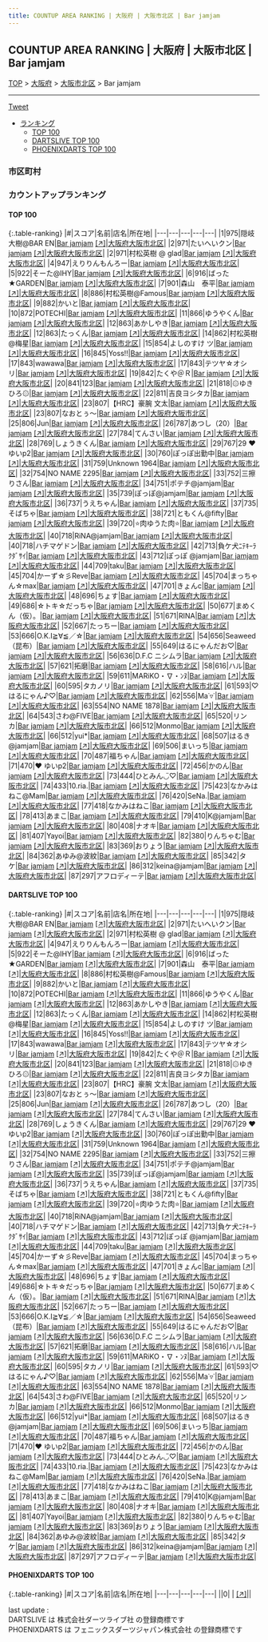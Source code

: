 ```yaml
---
title: COUNTUP AREA RANKING | 大阪府 | 大阪市北区 | Bar jamjam
---
```

## COUNTUP AREA RANKING | 大阪府 | 大阪市北区 | Bar jamjam

[TOP](/darts/rank/) > [大阪府](/darts/rank/大阪府/) > [大阪市北区](/darts/rank/大阪府/大阪市北区/) > Bar jamjam

___

<a href="https://twitter.com/share?ref_src=twsrc%5Etfw" data-text="COUNTUP AREA RANKING | 大阪府大阪市北区Bar jamjam" class="twitter-share-button" data-hashtags="DARTSLIVE,PHOENIXDARTS,darts,ダーツ" data-show-count="false">Tweet</a>

* [ランキング](#カウントアップランキング)
    * [TOP 100](#top-100)
    * [DARTSLIVE TOP 100](#dartslive-top-100)
    * [PHOENIXDARTS TOP 100](#phoenixdarts-top-100)

### 市区町村

<ul>

</ul>

### カウントアップランキング

#### TOP 100



{:.table-ranking}
|#|スコア|名前|店名|所在地|
|---|---|---|---|---|
|1|975|<span class="rank-name-dl">隠岐大樹@BAR EN</span>|<a href="/darts/rank/shops/2ba3615a5b3d2ffe25d56fb0e5c39bac.html">Bar jamjam</a> <a href="https://search.dartslive.com/jp/shop/2ba3615a5b3d2ffe25d56fb0e5c39bac">[↗]</a>|<a href="/darts/rank/大阪府/大阪市北区">大阪府大阪市北区</a>|
|2|971|<span class="rank-name-dl">たいへいクン</span>|<a href="/darts/rank/shops/2ba3615a5b3d2ffe25d56fb0e5c39bac.html">Bar jamjam</a> <a href="https://search.dartslive.com/jp/shop/2ba3615a5b3d2ffe25d56fb0e5c39bac">[↗]</a>|<a href="/darts/rank/大阪府/大阪市北区">大阪府大阪市北区</a>|
|2|971|<span class="rank-name-dl">村松英樹 @ glad</span>|<a href="/darts/rank/shops/2ba3615a5b3d2ffe25d56fb0e5c39bac.html">Bar jamjam</a> <a href="https://search.dartslive.com/jp/shop/2ba3615a5b3d2ffe25d56fb0e5c39bac">[↗]</a>|<a href="/darts/rank/大阪府/大阪市北区">大阪府大阪市北区</a>|
|4|947|<span class="rank-name-dl">えりりんもんろー</span>|<a href="/darts/rank/shops/2ba3615a5b3d2ffe25d56fb0e5c39bac.html">Bar jamjam</a> <a href="https://search.dartslive.com/jp/shop/2ba3615a5b3d2ffe25d56fb0e5c39bac">[↗]</a>|<a href="/darts/rank/大阪府/大阪市北区">大阪府大阪市北区</a>|
|5|922|<span class="rank-name-dl">そーた@IHY</span>|<a href="/darts/rank/shops/2ba3615a5b3d2ffe25d56fb0e5c39bac.html">Bar jamjam</a> <a href="https://search.dartslive.com/jp/shop/2ba3615a5b3d2ffe25d56fb0e5c39bac">[↗]</a>|<a href="/darts/rank/大阪府/大阪市北区">大阪府大阪市北区</a>|
|6|916|<span class="rank-name-dl">ばった★GARDEN</span>|<a href="/darts/rank/shops/2ba3615a5b3d2ffe25d56fb0e5c39bac.html">Bar jamjam</a> <a href="https://search.dartslive.com/jp/shop/2ba3615a5b3d2ffe25d56fb0e5c39bac">[↗]</a>|<a href="/darts/rank/大阪府/大阪市北区">大阪府大阪市北区</a>|
|7|901|<span class="rank-name-dl">森山　泰平</span>|<a href="/darts/rank/shops/2ba3615a5b3d2ffe25d56fb0e5c39bac.html">Bar jamjam</a> <a href="https://search.dartslive.com/jp/shop/2ba3615a5b3d2ffe25d56fb0e5c39bac">[↗]</a>|<a href="/darts/rank/大阪府/大阪市北区">大阪府大阪市北区</a>|
|8|886|<span class="rank-name-dl">村松英樹@Famous</span>|<a href="/darts/rank/shops/2ba3615a5b3d2ffe25d56fb0e5c39bac.html">Bar jamjam</a> <a href="https://search.dartslive.com/jp/shop/2ba3615a5b3d2ffe25d56fb0e5c39bac">[↗]</a>|<a href="/darts/rank/大阪府/大阪市北区">大阪府大阪市北区</a>|
|9|882|<span class="rank-name-dl">かいと</span>|<a href="/darts/rank/shops/2ba3615a5b3d2ffe25d56fb0e5c39bac.html">Bar jamjam</a> <a href="https://search.dartslive.com/jp/shop/2ba3615a5b3d2ffe25d56fb0e5c39bac">[↗]</a>|<a href="/darts/rank/大阪府/大阪市北区">大阪府大阪市北区</a>|
|10|872|<span class="rank-name-dl">POTECHI</span>|<a href="/darts/rank/shops/2ba3615a5b3d2ffe25d56fb0e5c39bac.html">Bar jamjam</a> <a href="https://search.dartslive.com/jp/shop/2ba3615a5b3d2ffe25d56fb0e5c39bac">[↗]</a>|<a href="/darts/rank/大阪府/大阪市北区">大阪府大阪市北区</a>|
|11|866|<span class="rank-name-dl">ゆうやくん</span>|<a href="/darts/rank/shops/2ba3615a5b3d2ffe25d56fb0e5c39bac.html">Bar jamjam</a> <a href="https://search.dartslive.com/jp/shop/2ba3615a5b3d2ffe25d56fb0e5c39bac">[↗]</a>|<a href="/darts/rank/大阪府/大阪市北区">大阪府大阪市北区</a>|
|12|863|<span class="rank-name-dl">あかしやき</span>|<a href="/darts/rank/shops/2ba3615a5b3d2ffe25d56fb0e5c39bac.html">Bar jamjam</a> <a href="https://search.dartslive.com/jp/shop/2ba3615a5b3d2ffe25d56fb0e5c39bac">[↗]</a>|<a href="/darts/rank/大阪府/大阪市北区">大阪府大阪市北区</a>|
|12|863|<span class="rank-name-dl">たっくん</span>|<a href="/darts/rank/shops/2ba3615a5b3d2ffe25d56fb0e5c39bac.html">Bar jamjam</a> <a href="https://search.dartslive.com/jp/shop/2ba3615a5b3d2ffe25d56fb0e5c39bac">[↗]</a>|<a href="/darts/rank/大阪府/大阪市北区">大阪府大阪市北区</a>|
|14|862|<span class="rank-name-dl">村松英樹@梅星</span>|<a href="/darts/rank/shops/2ba3615a5b3d2ffe25d56fb0e5c39bac.html">Bar jamjam</a> <a href="https://search.dartslive.com/jp/shop/2ba3615a5b3d2ffe25d56fb0e5c39bac">[↗]</a>|<a href="/darts/rank/大阪府/大阪市北区">大阪府大阪市北区</a>|
|15|854|<span class="rank-name-dl">よしのすけ ツ</span>|<a href="/darts/rank/shops/2ba3615a5b3d2ffe25d56fb0e5c39bac.html">Bar jamjam</a> <a href="https://search.dartslive.com/jp/shop/2ba3615a5b3d2ffe25d56fb0e5c39bac">[↗]</a>|<a href="/darts/rank/大阪府/大阪市北区">大阪府大阪市北区</a>|
|16|845|<span class="rank-name-dl">Yoss!!</span>|<a href="/darts/rank/shops/2ba3615a5b3d2ffe25d56fb0e5c39bac.html">Bar jamjam</a> <a href="https://search.dartslive.com/jp/shop/2ba3615a5b3d2ffe25d56fb0e5c39bac">[↗]</a>|<a href="/darts/rank/大阪府/大阪市北区">大阪府大阪市北区</a>|
|17|843|<span class="rank-name-dl">wawawa</span>|<a href="/darts/rank/shops/2ba3615a5b3d2ffe25d56fb0e5c39bac.html">Bar jamjam</a> <a href="https://search.dartslive.com/jp/shop/2ba3615a5b3d2ffe25d56fb0e5c39bac">[↗]</a>|<a href="/darts/rank/大阪府/大阪市北区">大阪府大阪市北区</a>|
|17|843|<span class="rank-name-dl">テツヤ☆オシリ</span>|<a href="/darts/rank/shops/2ba3615a5b3d2ffe25d56fb0e5c39bac.html">Bar jamjam</a> <a href="https://search.dartslive.com/jp/shop/2ba3615a5b3d2ffe25d56fb0e5c39bac">[↗]</a>|<a href="/darts/rank/大阪府/大阪市北区">大阪府大阪市北区</a>|
|19|842|<span class="rank-name-dl">たくや＠Ｒ</span>|<a href="/darts/rank/shops/2ba3615a5b3d2ffe25d56fb0e5c39bac.html">Bar jamjam</a> <a href="https://search.dartslive.com/jp/shop/2ba3615a5b3d2ffe25d56fb0e5c39bac">[↗]</a>|<a href="/darts/rank/大阪府/大阪市北区">大阪府大阪市北区</a>|
|20|841|<span class="rank-name-dl">123</span>|<a href="/darts/rank/shops/2ba3615a5b3d2ffe25d56fb0e5c39bac.html">Bar jamjam</a> <a href="https://search.dartslive.com/jp/shop/2ba3615a5b3d2ffe25d56fb0e5c39bac">[↗]</a>|<a href="/darts/rank/大阪府/大阪市北区">大阪府大阪市北区</a>|
|21|818|<span class="rank-name-dl">۞ゆきひろ۞</span>|<a href="/darts/rank/shops/2ba3615a5b3d2ffe25d56fb0e5c39bac.html">Bar jamjam</a> <a href="https://search.dartslive.com/jp/shop/2ba3615a5b3d2ffe25d56fb0e5c39bac">[↗]</a>|<a href="/darts/rank/大阪府/大阪市北区">大阪府大阪市北区</a>|
|22|811|<span class="rank-name-dl">吉良ヨシタカ</span>|<a href="/darts/rank/shops/2ba3615a5b3d2ffe25d56fb0e5c39bac.html">Bar jamjam</a> <a href="https://search.dartslive.com/jp/shop/2ba3615a5b3d2ffe25d56fb0e5c39bac">[↗]</a>|<a href="/darts/rank/大阪府/大阪市北区">大阪府大阪市北区</a>|
|23|807|<span class="rank-name-dl">【HRC】豪腕 文太</span>|<a href="/darts/rank/shops/2ba3615a5b3d2ffe25d56fb0e5c39bac.html">Bar jamjam</a> <a href="https://search.dartslive.com/jp/shop/2ba3615a5b3d2ffe25d56fb0e5c39bac">[↗]</a>|<a href="/darts/rank/大阪府/大阪市北区">大阪府大阪市北区</a>|
|23|807|<span class="rank-name-dl">なおとぅ〜</span>|<a href="/darts/rank/shops/2ba3615a5b3d2ffe25d56fb0e5c39bac.html">Bar jamjam</a> <a href="https://search.dartslive.com/jp/shop/2ba3615a5b3d2ffe25d56fb0e5c39bac">[↗]</a>|<a href="/darts/rank/大阪府/大阪市北区">大阪府大阪市北区</a>|
|25|806|<span class="rank-name-dl">Jun</span>|<a href="/darts/rank/shops/2ba3615a5b3d2ffe25d56fb0e5c39bac.html">Bar jamjam</a> <a href="https://search.dartslive.com/jp/shop/2ba3615a5b3d2ffe25d56fb0e5c39bac">[↗]</a>|<a href="/darts/rank/大阪府/大阪市北区">大阪府大阪市北区</a>|
|26|787|<span class="rank-name-dl">あつし（20）</span>|<a href="/darts/rank/shops/2ba3615a5b3d2ffe25d56fb0e5c39bac.html">Bar jamjam</a> <a href="https://search.dartslive.com/jp/shop/2ba3615a5b3d2ffe25d56fb0e5c39bac">[↗]</a>|<a href="/darts/rank/大阪府/大阪市北区">大阪府大阪市北区</a>|
|27|784|<span class="rank-name-dl">てんさい</span>|<a href="/darts/rank/shops/2ba3615a5b3d2ffe25d56fb0e5c39bac.html">Bar jamjam</a> <a href="https://search.dartslive.com/jp/shop/2ba3615a5b3d2ffe25d56fb0e5c39bac">[↗]</a>|<a href="/darts/rank/大阪府/大阪市北区">大阪府大阪市北区</a>|
|28|769|<span class="rank-name-dl">しょうきくん</span>|<a href="/darts/rank/shops/2ba3615a5b3d2ffe25d56fb0e5c39bac.html">Bar jamjam</a> <a href="https://search.dartslive.com/jp/shop/2ba3615a5b3d2ffe25d56fb0e5c39bac">[↗]</a>|<a href="/darts/rank/大阪府/大阪市北区">大阪府大阪市北区</a>|
|29|767|<span class="rank-name-dl">29 ♥ ゆいp2</span>|<a href="/darts/rank/shops/2ba3615a5b3d2ffe25d56fb0e5c39bac.html">Bar jamjam</a> <a href="https://search.dartslive.com/jp/shop/2ba3615a5b3d2ffe25d56fb0e5c39bac">[↗]</a>|<a href="/darts/rank/大阪府/大阪市北区">大阪府大阪市北区</a>|
|30|760|<span class="rank-name-dl">ぽっぽ出勤中</span>|<a href="/darts/rank/shops/2ba3615a5b3d2ffe25d56fb0e5c39bac.html">Bar jamjam</a> <a href="https://search.dartslive.com/jp/shop/2ba3615a5b3d2ffe25d56fb0e5c39bac">[↗]</a>|<a href="/darts/rank/大阪府/大阪市北区">大阪府大阪市北区</a>|
|31|759|<span class="rank-name-dl">Unknown 1964</span>|<a href="/darts/rank/shops/2ba3615a5b3d2ffe25d56fb0e5c39bac.html">Bar jamjam</a> <a href="https://search.dartslive.com/jp/shop/2ba3615a5b3d2ffe25d56fb0e5c39bac">[↗]</a>|<a href="/darts/rank/大阪府/大阪市北区">大阪府大阪市北区</a>|
|32|754|<span class="rank-name-dl">NO NAME 2295</span>|<a href="/darts/rank/shops/2ba3615a5b3d2ffe25d56fb0e5c39bac.html">Bar jamjam</a> <a href="https://search.dartslive.com/jp/shop/2ba3615a5b3d2ffe25d56fb0e5c39bac">[↗]</a>|<a href="/darts/rank/大阪府/大阪市北区">大阪府大阪市北区</a>|
|33|752|<span class="rank-name-dl">三擦りさん</span>|<a href="/darts/rank/shops/2ba3615a5b3d2ffe25d56fb0e5c39bac.html">Bar jamjam</a> <a href="https://search.dartslive.com/jp/shop/2ba3615a5b3d2ffe25d56fb0e5c39bac">[↗]</a>|<a href="/darts/rank/大阪府/大阪市北区">大阪府大阪市北区</a>|
|34|751|<span class="rank-name-dl">ポテチ@jamjam</span>|<a href="/darts/rank/shops/2ba3615a5b3d2ffe25d56fb0e5c39bac.html">Bar jamjam</a> <a href="https://search.dartslive.com/jp/shop/2ba3615a5b3d2ffe25d56fb0e5c39bac">[↗]</a>|<a href="/darts/rank/大阪府/大阪市北区">大阪府大阪市北区</a>|
|35|739|<span class="rank-name-dl">ぽっぽ@jamjam</span>|<a href="/darts/rank/shops/2ba3615a5b3d2ffe25d56fb0e5c39bac.html">Bar jamjam</a> <a href="https://search.dartslive.com/jp/shop/2ba3615a5b3d2ffe25d56fb0e5c39bac">[↗]</a>|<a href="/darts/rank/大阪府/大阪市北区">大阪府大阪市北区</a>|
|36|737|<span class="rank-name-dl">うえちゃん</span>|<a href="/darts/rank/shops/2ba3615a5b3d2ffe25d56fb0e5c39bac.html">Bar jamjam</a> <a href="https://search.dartslive.com/jp/shop/2ba3615a5b3d2ffe25d56fb0e5c39bac">[↗]</a>|<a href="/darts/rank/大阪府/大阪市北区">大阪府大阪市北区</a>|
|37|735|<span class="rank-name-dl">そばちゃ</span>|<a href="/darts/rank/shops/2ba3615a5b3d2ffe25d56fb0e5c39bac.html">Bar jamjam</a> <a href="https://search.dartslive.com/jp/shop/2ba3615a5b3d2ffe25d56fb0e5c39bac">[↗]</a>|<a href="/darts/rank/大阪府/大阪市北区">大阪府大阪市北区</a>|
|38|721|<span class="rank-name-dl">ともくん@fifty</span>|<a href="/darts/rank/shops/2ba3615a5b3d2ffe25d56fb0e5c39bac.html">Bar jamjam</a> <a href="https://search.dartslive.com/jp/shop/2ba3615a5b3d2ffe25d56fb0e5c39bac">[↗]</a>|<a href="/darts/rank/大阪府/大阪市北区">大阪府大阪市北区</a>|
|39|720|<span class="rank-name-dl">⭐肉ゆうた肉⭐</span>|<a href="/darts/rank/shops/2ba3615a5b3d2ffe25d56fb0e5c39bac.html">Bar jamjam</a> <a href="https://search.dartslive.com/jp/shop/2ba3615a5b3d2ffe25d56fb0e5c39bac">[↗]</a>|<a href="/darts/rank/大阪府/大阪市北区">大阪府大阪市北区</a>|
|40|718|<span class="rank-name-dl">RiNA@jamjam</span>|<a href="/darts/rank/shops/2ba3615a5b3d2ffe25d56fb0e5c39bac.html">Bar jamjam</a> <a href="https://search.dartslive.com/jp/shop/2ba3615a5b3d2ffe25d56fb0e5c39bac">[↗]</a>|<a href="/darts/rank/大阪府/大阪市北区">大阪府大阪市北区</a>|
|40|718|<span class="rank-name-dl">ハチマゲドン</span>|<a href="/darts/rank/shops/2ba3615a5b3d2ffe25d56fb0e5c39bac.html">Bar jamjam</a> <a href="https://search.dartslive.com/jp/shop/2ba3615a5b3d2ffe25d56fb0e5c39bac">[↗]</a>|<a href="/darts/rank/大阪府/大阪市北区">大阪府大阪市北区</a>|
|42|713|<span class="rank-name-dl">負ケ犬ﾆﾃｷｰﾗｸﾀﾞｻｲ</span>|<a href="/darts/rank/shops/2ba3615a5b3d2ffe25d56fb0e5c39bac.html">Bar jamjam</a> <a href="https://search.dartslive.com/jp/shop/2ba3615a5b3d2ffe25d56fb0e5c39bac">[↗]</a>|<a href="/darts/rank/大阪府/大阪市北区">大阪府大阪市北区</a>|
|43|712|<span class="rank-name-dl">ぽっぽ @jamjam</span>|<a href="/darts/rank/shops/2ba3615a5b3d2ffe25d56fb0e5c39bac.html">Bar jamjam</a> <a href="https://search.dartslive.com/jp/shop/2ba3615a5b3d2ffe25d56fb0e5c39bac">[↗]</a>|<a href="/darts/rank/大阪府/大阪市北区">大阪府大阪市北区</a>|
|44|709|<span class="rank-name-dl">taku</span>|<a href="/darts/rank/shops/2ba3615a5b3d2ffe25d56fb0e5c39bac.html">Bar jamjam</a> <a href="https://search.dartslive.com/jp/shop/2ba3615a5b3d2ffe25d56fb0e5c39bac">[↗]</a>|<a href="/darts/rank/大阪府/大阪市北区">大阪府大阪市北区</a>|
|45|704|<span class="rank-name-dl">かーず☆彡Reve</span>|<a href="/darts/rank/shops/2ba3615a5b3d2ffe25d56fb0e5c39bac.html">Bar jamjam</a> <a href="https://search.dartslive.com/jp/shop/2ba3615a5b3d2ffe25d56fb0e5c39bac">[↗]</a>|<a href="/darts/rank/大阪府/大阪市北区">大阪府大阪市北区</a>|
|45|704|<span class="rank-name-dl">まっちゃん☆max</span>|<a href="/darts/rank/shops/2ba3615a5b3d2ffe25d56fb0e5c39bac.html">Bar jamjam</a> <a href="https://search.dartslive.com/jp/shop/2ba3615a5b3d2ffe25d56fb0e5c39bac">[↗]</a>|<a href="/darts/rank/大阪府/大阪市北区">大阪府大阪市北区</a>|
|47|701|<span class="rank-name-dl">きょんc</span>|<a href="/darts/rank/shops/2ba3615a5b3d2ffe25d56fb0e5c39bac.html">Bar jamjam</a> <a href="https://search.dartslive.com/jp/shop/2ba3615a5b3d2ffe25d56fb0e5c39bac">[↗]</a>|<a href="/darts/rank/大阪府/大阪市北区">大阪府大阪市北区</a>|
|48|696|<span class="rank-name-dl">ちょす</span>|<a href="/darts/rank/shops/2ba3615a5b3d2ffe25d56fb0e5c39bac.html">Bar jamjam</a> <a href="https://search.dartslive.com/jp/shop/2ba3615a5b3d2ffe25d56fb0e5c39bac">[↗]</a>|<a href="/darts/rank/大阪府/大阪市北区">大阪府大阪市北区</a>|
|49|686|<span class="rank-name-dl">☆トキ☆だっちゃ</span>|<a href="/darts/rank/shops/2ba3615a5b3d2ffe25d56fb0e5c39bac.html">Bar jamjam</a> <a href="https://search.dartslive.com/jp/shop/2ba3615a5b3d2ffe25d56fb0e5c39bac">[↗]</a>|<a href="/darts/rank/大阪府/大阪市北区">大阪府大阪市北区</a>|
|50|677|<span class="rank-name-dl">まめくん（仮）。</span>|<a href="/darts/rank/shops/2ba3615a5b3d2ffe25d56fb0e5c39bac.html">Bar jamjam</a> <a href="https://search.dartslive.com/jp/shop/2ba3615a5b3d2ffe25d56fb0e5c39bac">[↗]</a>|<a href="/darts/rank/大阪府/大阪市北区">大阪府大阪市北区</a>|
|51|671|<span class="rank-name-dl">RINA</span>|<a href="/darts/rank/shops/2ba3615a5b3d2ffe25d56fb0e5c39bac.html">Bar jamjam</a> <a href="https://search.dartslive.com/jp/shop/2ba3615a5b3d2ffe25d56fb0e5c39bac">[↗]</a>|<a href="/darts/rank/大阪府/大阪市北区">大阪府大阪市北区</a>|
|52|667|<span class="rank-name-dl">たっちー</span>|<a href="/darts/rank/shops/2ba3615a5b3d2ffe25d56fb0e5c39bac.html">Bar jamjam</a> <a href="https://search.dartslive.com/jp/shop/2ba3615a5b3d2ffe25d56fb0e5c39bac">[↗]</a>|<a href="/darts/rank/大阪府/大阪市北区">大阪府大阪市北区</a>|
|53|666|<span class="rank-name-dl">O.K.I≧∀≦／☆</span>|<a href="/darts/rank/shops/2ba3615a5b3d2ffe25d56fb0e5c39bac.html">Bar jamjam</a> <a href="https://search.dartslive.com/jp/shop/2ba3615a5b3d2ffe25d56fb0e5c39bac">[↗]</a>|<a href="/darts/rank/大阪府/大阪市北区">大阪府大阪市北区</a>|
|54|656|<span class="rank-name-dl">Seaweed（昆布）</span>|<a href="/darts/rank/shops/2ba3615a5b3d2ffe25d56fb0e5c39bac.html">Bar jamjam</a> <a href="https://search.dartslive.com/jp/shop/2ba3615a5b3d2ffe25d56fb0e5c39bac">[↗]</a>|<a href="/darts/rank/大阪府/大阪市北区">大阪府大阪市北区</a>|
|55|649|<span class="rank-name-dl">はるにゃんだお♡</span>|<a href="/darts/rank/shops/2ba3615a5b3d2ffe25d56fb0e5c39bac.html">Bar jamjam</a> <a href="https://search.dartslive.com/jp/shop/2ba3615a5b3d2ffe25d56fb0e5c39bac">[↗]</a>|<a href="/darts/rank/大阪府/大阪市北区">大阪府大阪市北区</a>|
|56|636|<span class="rank-name-dl">D.F.C ニシムラ</span>|<a href="/darts/rank/shops/2ba3615a5b3d2ffe25d56fb0e5c39bac.html">Bar jamjam</a> <a href="https://search.dartslive.com/jp/shop/2ba3615a5b3d2ffe25d56fb0e5c39bac">[↗]</a>|<a href="/darts/rank/大阪府/大阪市北区">大阪府大阪市北区</a>|
|57|621|<span class="rank-name-dl">拓磨</span>|<a href="/darts/rank/shops/2ba3615a5b3d2ffe25d56fb0e5c39bac.html">Bar jamjam</a> <a href="https://search.dartslive.com/jp/shop/2ba3615a5b3d2ffe25d56fb0e5c39bac">[↗]</a>|<a href="/darts/rank/大阪府/大阪市北区">大阪府大阪市北区</a>|
|58|616|<span class="rank-name-dl">ハル</span>|<a href="/darts/rank/shops/2ba3615a5b3d2ffe25d56fb0e5c39bac.html">Bar jamjam</a> <a href="https://search.dartslive.com/jp/shop/2ba3615a5b3d2ffe25d56fb0e5c39bac">[↗]</a>|<a href="/darts/rank/大阪府/大阪市北区">大阪府大阪市北区</a>|
|59|611|<span class="rank-name-dl">MARiKO・∇・ﾝﾇ</span>|<a href="/darts/rank/shops/2ba3615a5b3d2ffe25d56fb0e5c39bac.html">Bar jamjam</a> <a href="https://search.dartslive.com/jp/shop/2ba3615a5b3d2ffe25d56fb0e5c39bac">[↗]</a>|<a href="/darts/rank/大阪府/大阪市北区">大阪府大阪市北区</a>|
|60|595|<span class="rank-name-dl">タカノリ</span>|<a href="/darts/rank/shops/2ba3615a5b3d2ffe25d56fb0e5c39bac.html">Bar jamjam</a> <a href="https://search.dartslive.com/jp/shop/2ba3615a5b3d2ffe25d56fb0e5c39bac">[↗]</a>|<a href="/darts/rank/大阪府/大阪市北区">大阪府大阪市北区</a>|
|61|593|<span class="rank-name-dl">♡はるにゃん♪♡</span>|<a href="/darts/rank/shops/2ba3615a5b3d2ffe25d56fb0e5c39bac.html">Bar jamjam</a> <a href="https://search.dartslive.com/jp/shop/2ba3615a5b3d2ffe25d56fb0e5c39bac">[↗]</a>|<a href="/darts/rank/大阪府/大阪市北区">大阪府大阪市北区</a>|
|62|556|<span class="rank-name-dl">Ma˙▿˙</span>|<a href="/darts/rank/shops/2ba3615a5b3d2ffe25d56fb0e5c39bac.html">Bar jamjam</a> <a href="https://search.dartslive.com/jp/shop/2ba3615a5b3d2ffe25d56fb0e5c39bac">[↗]</a>|<a href="/darts/rank/大阪府/大阪市北区">大阪府大阪市北区</a>|
|63|554|<span class="rank-name-dl">NO NAME 1878</span>|<a href="/darts/rank/shops/2ba3615a5b3d2ffe25d56fb0e5c39bac.html">Bar jamjam</a> <a href="https://search.dartslive.com/jp/shop/2ba3615a5b3d2ffe25d56fb0e5c39bac">[↗]</a>|<a href="/darts/rank/大阪府/大阪市北区">大阪府大阪市北区</a>|
|64|543|<span class="rank-name-dl">さわ@FIVE</span>|<a href="/darts/rank/shops/2ba3615a5b3d2ffe25d56fb0e5c39bac.html">Bar jamjam</a> <a href="https://search.dartslive.com/jp/shop/2ba3615a5b3d2ffe25d56fb0e5c39bac">[↗]</a>|<a href="/darts/rank/大阪府/大阪市北区">大阪府大阪市北区</a>|
|65|520|<span class="rank-name-dl">リンカ</span>|<a href="/darts/rank/shops/2ba3615a5b3d2ffe25d56fb0e5c39bac.html">Bar jamjam</a> <a href="https://search.dartslive.com/jp/shop/2ba3615a5b3d2ffe25d56fb0e5c39bac">[↗]</a>|<a href="/darts/rank/大阪府/大阪市北区">大阪府大阪市北区</a>|
|66|512|<span class="rank-name-dl">Monmo</span>|<a href="/darts/rank/shops/2ba3615a5b3d2ffe25d56fb0e5c39bac.html">Bar jamjam</a> <a href="https://search.dartslive.com/jp/shop/2ba3615a5b3d2ffe25d56fb0e5c39bac">[↗]</a>|<a href="/darts/rank/大阪府/大阪市北区">大阪府大阪市北区</a>|
|66|512|<span class="rank-name-dl">yui*</span>|<a href="/darts/rank/shops/2ba3615a5b3d2ffe25d56fb0e5c39bac.html">Bar jamjam</a> <a href="https://search.dartslive.com/jp/shop/2ba3615a5b3d2ffe25d56fb0e5c39bac">[↗]</a>|<a href="/darts/rank/大阪府/大阪市北区">大阪府大阪市北区</a>|
|68|507|<span class="rank-name-dl">はるき@jamjam</span>|<a href="/darts/rank/shops/2ba3615a5b3d2ffe25d56fb0e5c39bac.html">Bar jamjam</a> <a href="https://search.dartslive.com/jp/shop/2ba3615a5b3d2ffe25d56fb0e5c39bac">[↗]</a>|<a href="/darts/rank/大阪府/大阪市北区">大阪府大阪市北区</a>|
|69|506|<span class="rank-name-dl">まいっち</span>|<a href="/darts/rank/shops/2ba3615a5b3d2ffe25d56fb0e5c39bac.html">Bar jamjam</a> <a href="https://search.dartslive.com/jp/shop/2ba3615a5b3d2ffe25d56fb0e5c39bac">[↗]</a>|<a href="/darts/rank/大阪府/大阪市北区">大阪府大阪市北区</a>|
|70|487|<span class="rank-name-dl">福ちゃん</span>|<a href="/darts/rank/shops/2ba3615a5b3d2ffe25d56fb0e5c39bac.html">Bar jamjam</a> <a href="https://search.dartslive.com/jp/shop/2ba3615a5b3d2ffe25d56fb0e5c39bac">[↗]</a>|<a href="/darts/rank/大阪府/大阪市北区">大阪府大阪市北区</a>|
|71|470|<span class="rank-name-dl">♥ ゆいp2</span>|<a href="/darts/rank/shops/2ba3615a5b3d2ffe25d56fb0e5c39bac.html">Bar jamjam</a> <a href="https://search.dartslive.com/jp/shop/2ba3615a5b3d2ffe25d56fb0e5c39bac">[↗]</a>|<a href="/darts/rank/大阪府/大阪市北区">大阪府大阪市北区</a>|
|72|456|<span class="rank-name-dl">かのん</span>|<a href="/darts/rank/shops/2ba3615a5b3d2ffe25d56fb0e5c39bac.html">Bar jamjam</a> <a href="https://search.dartslive.com/jp/shop/2ba3615a5b3d2ffe25d56fb0e5c39bac">[↗]</a>|<a href="/darts/rank/大阪府/大阪市北区">大阪府大阪市北区</a>|
|73|444|<span class="rank-name-dl">ひとみん◡̈♡</span>|<a href="/darts/rank/shops/2ba3615a5b3d2ffe25d56fb0e5c39bac.html">Bar jamjam</a> <a href="https://search.dartslive.com/jp/shop/2ba3615a5b3d2ffe25d56fb0e5c39bac">[↗]</a>|<a href="/darts/rank/大阪府/大阪市北区">大阪府大阪市北区</a>|
|74|433|<span class="rank-name-dl">10.ria.</span>|<a href="/darts/rank/shops/2ba3615a5b3d2ffe25d56fb0e5c39bac.html">Bar jamjam</a> <a href="https://search.dartslive.com/jp/shop/2ba3615a5b3d2ffe25d56fb0e5c39bac">[↗]</a>|<a href="/darts/rank/大阪府/大阪市北区">大阪府大阪市北区</a>|
|75|423|<span class="rank-name-dl">なかみはねこ@Mam</span>|<a href="/darts/rank/shops/2ba3615a5b3d2ffe25d56fb0e5c39bac.html">Bar jamjam</a> <a href="https://search.dartslive.com/jp/shop/2ba3615a5b3d2ffe25d56fb0e5c39bac">[↗]</a>|<a href="/darts/rank/大阪府/大阪市北区">大阪府大阪市北区</a>|
|76|420|<span class="rank-name-dl">SeNa.</span>|<a href="/darts/rank/shops/2ba3615a5b3d2ffe25d56fb0e5c39bac.html">Bar jamjam</a> <a href="https://search.dartslive.com/jp/shop/2ba3615a5b3d2ffe25d56fb0e5c39bac">[↗]</a>|<a href="/darts/rank/大阪府/大阪市北区">大阪府大阪市北区</a>|
|77|418|<span class="rank-name-dl">なかみはねこ</span>|<a href="/darts/rank/shops/2ba3615a5b3d2ffe25d56fb0e5c39bac.html">Bar jamjam</a> <a href="https://search.dartslive.com/jp/shop/2ba3615a5b3d2ffe25d56fb0e5c39bac">[↗]</a>|<a href="/darts/rank/大阪府/大阪市北区">大阪府大阪市北区</a>|
|78|413|<span class="rank-name-dl">あまこ</span>|<a href="/darts/rank/shops/2ba3615a5b3d2ffe25d56fb0e5c39bac.html">Bar jamjam</a> <a href="https://search.dartslive.com/jp/shop/2ba3615a5b3d2ffe25d56fb0e5c39bac">[↗]</a>|<a href="/darts/rank/大阪府/大阪市北区">大阪府大阪市北区</a>|
|79|410|<span class="rank-name-dl">K@jamjam</span>|<a href="/darts/rank/shops/2ba3615a5b3d2ffe25d56fb0e5c39bac.html">Bar jamjam</a> <a href="https://search.dartslive.com/jp/shop/2ba3615a5b3d2ffe25d56fb0e5c39bac">[↗]</a>|<a href="/darts/rank/大阪府/大阪市北区">大阪府大阪市北区</a>|
|80|408|<span class="rank-name-dl">ナオキ</span>|<a href="/darts/rank/shops/2ba3615a5b3d2ffe25d56fb0e5c39bac.html">Bar jamjam</a> <a href="https://search.dartslive.com/jp/shop/2ba3615a5b3d2ffe25d56fb0e5c39bac">[↗]</a>|<a href="/darts/rank/大阪府/大阪市北区">大阪府大阪市北区</a>|
|81|407|<span class="rank-name-dl">Yayoi</span>|<a href="/darts/rank/shops/2ba3615a5b3d2ffe25d56fb0e5c39bac.html">Bar jamjam</a> <a href="https://search.dartslive.com/jp/shop/2ba3615a5b3d2ffe25d56fb0e5c39bac">[↗]</a>|<a href="/darts/rank/大阪府/大阪市北区">大阪府大阪市北区</a>|
|82|380|<span class="rank-name-dl">りんちゃむ</span>|<a href="/darts/rank/shops/2ba3615a5b3d2ffe25d56fb0e5c39bac.html">Bar jamjam</a> <a href="https://search.dartslive.com/jp/shop/2ba3615a5b3d2ffe25d56fb0e5c39bac">[↗]</a>|<a href="/darts/rank/大阪府/大阪市北区">大阪府大阪市北区</a>|
|83|369|<span class="rank-name-dl">おりょう</span>|<a href="/darts/rank/shops/2ba3615a5b3d2ffe25d56fb0e5c39bac.html">Bar jamjam</a> <a href="https://search.dartslive.com/jp/shop/2ba3615a5b3d2ffe25d56fb0e5c39bac">[↗]</a>|<a href="/darts/rank/大阪府/大阪市北区">大阪府大阪市北区</a>|
|84|362|<span class="rank-name-dl">あゆみ@波紋</span>|<a href="/darts/rank/shops/2ba3615a5b3d2ffe25d56fb0e5c39bac.html">Bar jamjam</a> <a href="https://search.dartslive.com/jp/shop/2ba3615a5b3d2ffe25d56fb0e5c39bac">[↗]</a>|<a href="/darts/rank/大阪府/大阪市北区">大阪府大阪市北区</a>|
|85|342|<span class="rank-name-dl">タケ</span>|<a href="/darts/rank/shops/2ba3615a5b3d2ffe25d56fb0e5c39bac.html">Bar jamjam</a> <a href="https://search.dartslive.com/jp/shop/2ba3615a5b3d2ffe25d56fb0e5c39bac">[↗]</a>|<a href="/darts/rank/大阪府/大阪市北区">大阪府大阪市北区</a>|
|86|312|<span class="rank-name-dl">keina@jamjam</span>|<a href="/darts/rank/shops/2ba3615a5b3d2ffe25d56fb0e5c39bac.html">Bar jamjam</a> <a href="https://search.dartslive.com/jp/shop/2ba3615a5b3d2ffe25d56fb0e5c39bac">[↗]</a>|<a href="/darts/rank/大阪府/大阪市北区">大阪府大阪市北区</a>|
|87|297|<span class="rank-name-dl">アフロディーテ</span>|<a href="/darts/rank/shops/2ba3615a5b3d2ffe25d56fb0e5c39bac.html">Bar jamjam</a> <a href="https://search.dartslive.com/jp/shop/2ba3615a5b3d2ffe25d56fb0e5c39bac">[↗]</a>|<a href="/darts/rank/大阪府/大阪市北区">大阪府大阪市北区</a>|


#### DARTSLIVE TOP 100



{:.table-ranking}
|#|スコア|名前|店名|所在地|
|---|---|---|---|---|
|1|975|<span class="rank-name-dl">隠岐大樹@BAR EN</span>|<a href="/darts/rank/shops/2ba3615a5b3d2ffe25d56fb0e5c39bac.html">Bar jamjam</a> <a href="https://search.dartslive.com/jp/shop/2ba3615a5b3d2ffe25d56fb0e5c39bac">[↗]</a>|<a href="/darts/rank/大阪府/大阪市北区">大阪府大阪市北区</a>|
|2|971|<span class="rank-name-dl">たいへいクン</span>|<a href="/darts/rank/shops/2ba3615a5b3d2ffe25d56fb0e5c39bac.html">Bar jamjam</a> <a href="https://search.dartslive.com/jp/shop/2ba3615a5b3d2ffe25d56fb0e5c39bac">[↗]</a>|<a href="/darts/rank/大阪府/大阪市北区">大阪府大阪市北区</a>|
|2|971|<span class="rank-name-dl">村松英樹 @ glad</span>|<a href="/darts/rank/shops/2ba3615a5b3d2ffe25d56fb0e5c39bac.html">Bar jamjam</a> <a href="https://search.dartslive.com/jp/shop/2ba3615a5b3d2ffe25d56fb0e5c39bac">[↗]</a>|<a href="/darts/rank/大阪府/大阪市北区">大阪府大阪市北区</a>|
|4|947|<span class="rank-name-dl">えりりんもんろー</span>|<a href="/darts/rank/shops/2ba3615a5b3d2ffe25d56fb0e5c39bac.html">Bar jamjam</a> <a href="https://search.dartslive.com/jp/shop/2ba3615a5b3d2ffe25d56fb0e5c39bac">[↗]</a>|<a href="/darts/rank/大阪府/大阪市北区">大阪府大阪市北区</a>|
|5|922|<span class="rank-name-dl">そーた@IHY</span>|<a href="/darts/rank/shops/2ba3615a5b3d2ffe25d56fb0e5c39bac.html">Bar jamjam</a> <a href="https://search.dartslive.com/jp/shop/2ba3615a5b3d2ffe25d56fb0e5c39bac">[↗]</a>|<a href="/darts/rank/大阪府/大阪市北区">大阪府大阪市北区</a>|
|6|916|<span class="rank-name-dl">ばった★GARDEN</span>|<a href="/darts/rank/shops/2ba3615a5b3d2ffe25d56fb0e5c39bac.html">Bar jamjam</a> <a href="https://search.dartslive.com/jp/shop/2ba3615a5b3d2ffe25d56fb0e5c39bac">[↗]</a>|<a href="/darts/rank/大阪府/大阪市北区">大阪府大阪市北区</a>|
|7|901|<span class="rank-name-dl">森山　泰平</span>|<a href="/darts/rank/shops/2ba3615a5b3d2ffe25d56fb0e5c39bac.html">Bar jamjam</a> <a href="https://search.dartslive.com/jp/shop/2ba3615a5b3d2ffe25d56fb0e5c39bac">[↗]</a>|<a href="/darts/rank/大阪府/大阪市北区">大阪府大阪市北区</a>|
|8|886|<span class="rank-name-dl">村松英樹@Famous</span>|<a href="/darts/rank/shops/2ba3615a5b3d2ffe25d56fb0e5c39bac.html">Bar jamjam</a> <a href="https://search.dartslive.com/jp/shop/2ba3615a5b3d2ffe25d56fb0e5c39bac">[↗]</a>|<a href="/darts/rank/大阪府/大阪市北区">大阪府大阪市北区</a>|
|9|882|<span class="rank-name-dl">かいと</span>|<a href="/darts/rank/shops/2ba3615a5b3d2ffe25d56fb0e5c39bac.html">Bar jamjam</a> <a href="https://search.dartslive.com/jp/shop/2ba3615a5b3d2ffe25d56fb0e5c39bac">[↗]</a>|<a href="/darts/rank/大阪府/大阪市北区">大阪府大阪市北区</a>|
|10|872|<span class="rank-name-dl">POTECHI</span>|<a href="/darts/rank/shops/2ba3615a5b3d2ffe25d56fb0e5c39bac.html">Bar jamjam</a> <a href="https://search.dartslive.com/jp/shop/2ba3615a5b3d2ffe25d56fb0e5c39bac">[↗]</a>|<a href="/darts/rank/大阪府/大阪市北区">大阪府大阪市北区</a>|
|11|866|<span class="rank-name-dl">ゆうやくん</span>|<a href="/darts/rank/shops/2ba3615a5b3d2ffe25d56fb0e5c39bac.html">Bar jamjam</a> <a href="https://search.dartslive.com/jp/shop/2ba3615a5b3d2ffe25d56fb0e5c39bac">[↗]</a>|<a href="/darts/rank/大阪府/大阪市北区">大阪府大阪市北区</a>|
|12|863|<span class="rank-name-dl">あかしやき</span>|<a href="/darts/rank/shops/2ba3615a5b3d2ffe25d56fb0e5c39bac.html">Bar jamjam</a> <a href="https://search.dartslive.com/jp/shop/2ba3615a5b3d2ffe25d56fb0e5c39bac">[↗]</a>|<a href="/darts/rank/大阪府/大阪市北区">大阪府大阪市北区</a>|
|12|863|<span class="rank-name-dl">たっくん</span>|<a href="/darts/rank/shops/2ba3615a5b3d2ffe25d56fb0e5c39bac.html">Bar jamjam</a> <a href="https://search.dartslive.com/jp/shop/2ba3615a5b3d2ffe25d56fb0e5c39bac">[↗]</a>|<a href="/darts/rank/大阪府/大阪市北区">大阪府大阪市北区</a>|
|14|862|<span class="rank-name-dl">村松英樹@梅星</span>|<a href="/darts/rank/shops/2ba3615a5b3d2ffe25d56fb0e5c39bac.html">Bar jamjam</a> <a href="https://search.dartslive.com/jp/shop/2ba3615a5b3d2ffe25d56fb0e5c39bac">[↗]</a>|<a href="/darts/rank/大阪府/大阪市北区">大阪府大阪市北区</a>|
|15|854|<span class="rank-name-dl">よしのすけ ツ</span>|<a href="/darts/rank/shops/2ba3615a5b3d2ffe25d56fb0e5c39bac.html">Bar jamjam</a> <a href="https://search.dartslive.com/jp/shop/2ba3615a5b3d2ffe25d56fb0e5c39bac">[↗]</a>|<a href="/darts/rank/大阪府/大阪市北区">大阪府大阪市北区</a>|
|16|845|<span class="rank-name-dl">Yoss!!</span>|<a href="/darts/rank/shops/2ba3615a5b3d2ffe25d56fb0e5c39bac.html">Bar jamjam</a> <a href="https://search.dartslive.com/jp/shop/2ba3615a5b3d2ffe25d56fb0e5c39bac">[↗]</a>|<a href="/darts/rank/大阪府/大阪市北区">大阪府大阪市北区</a>|
|17|843|<span class="rank-name-dl">wawawa</span>|<a href="/darts/rank/shops/2ba3615a5b3d2ffe25d56fb0e5c39bac.html">Bar jamjam</a> <a href="https://search.dartslive.com/jp/shop/2ba3615a5b3d2ffe25d56fb0e5c39bac">[↗]</a>|<a href="/darts/rank/大阪府/大阪市北区">大阪府大阪市北区</a>|
|17|843|<span class="rank-name-dl">テツヤ☆オシリ</span>|<a href="/darts/rank/shops/2ba3615a5b3d2ffe25d56fb0e5c39bac.html">Bar jamjam</a> <a href="https://search.dartslive.com/jp/shop/2ba3615a5b3d2ffe25d56fb0e5c39bac">[↗]</a>|<a href="/darts/rank/大阪府/大阪市北区">大阪府大阪市北区</a>|
|19|842|<span class="rank-name-dl">たくや＠Ｒ</span>|<a href="/darts/rank/shops/2ba3615a5b3d2ffe25d56fb0e5c39bac.html">Bar jamjam</a> <a href="https://search.dartslive.com/jp/shop/2ba3615a5b3d2ffe25d56fb0e5c39bac">[↗]</a>|<a href="/darts/rank/大阪府/大阪市北区">大阪府大阪市北区</a>|
|20|841|<span class="rank-name-dl">123</span>|<a href="/darts/rank/shops/2ba3615a5b3d2ffe25d56fb0e5c39bac.html">Bar jamjam</a> <a href="https://search.dartslive.com/jp/shop/2ba3615a5b3d2ffe25d56fb0e5c39bac">[↗]</a>|<a href="/darts/rank/大阪府/大阪市北区">大阪府大阪市北区</a>|
|21|818|<span class="rank-name-dl">۞ゆきひろ۞</span>|<a href="/darts/rank/shops/2ba3615a5b3d2ffe25d56fb0e5c39bac.html">Bar jamjam</a> <a href="https://search.dartslive.com/jp/shop/2ba3615a5b3d2ffe25d56fb0e5c39bac">[↗]</a>|<a href="/darts/rank/大阪府/大阪市北区">大阪府大阪市北区</a>|
|22|811|<span class="rank-name-dl">吉良ヨシタカ</span>|<a href="/darts/rank/shops/2ba3615a5b3d2ffe25d56fb0e5c39bac.html">Bar jamjam</a> <a href="https://search.dartslive.com/jp/shop/2ba3615a5b3d2ffe25d56fb0e5c39bac">[↗]</a>|<a href="/darts/rank/大阪府/大阪市北区">大阪府大阪市北区</a>|
|23|807|<span class="rank-name-dl">【HRC】豪腕 文太</span>|<a href="/darts/rank/shops/2ba3615a5b3d2ffe25d56fb0e5c39bac.html">Bar jamjam</a> <a href="https://search.dartslive.com/jp/shop/2ba3615a5b3d2ffe25d56fb0e5c39bac">[↗]</a>|<a href="/darts/rank/大阪府/大阪市北区">大阪府大阪市北区</a>|
|23|807|<span class="rank-name-dl">なおとぅ〜</span>|<a href="/darts/rank/shops/2ba3615a5b3d2ffe25d56fb0e5c39bac.html">Bar jamjam</a> <a href="https://search.dartslive.com/jp/shop/2ba3615a5b3d2ffe25d56fb0e5c39bac">[↗]</a>|<a href="/darts/rank/大阪府/大阪市北区">大阪府大阪市北区</a>|
|25|806|<span class="rank-name-dl">Jun</span>|<a href="/darts/rank/shops/2ba3615a5b3d2ffe25d56fb0e5c39bac.html">Bar jamjam</a> <a href="https://search.dartslive.com/jp/shop/2ba3615a5b3d2ffe25d56fb0e5c39bac">[↗]</a>|<a href="/darts/rank/大阪府/大阪市北区">大阪府大阪市北区</a>|
|26|787|<span class="rank-name-dl">あつし（20）</span>|<a href="/darts/rank/shops/2ba3615a5b3d2ffe25d56fb0e5c39bac.html">Bar jamjam</a> <a href="https://search.dartslive.com/jp/shop/2ba3615a5b3d2ffe25d56fb0e5c39bac">[↗]</a>|<a href="/darts/rank/大阪府/大阪市北区">大阪府大阪市北区</a>|
|27|784|<span class="rank-name-dl">てんさい</span>|<a href="/darts/rank/shops/2ba3615a5b3d2ffe25d56fb0e5c39bac.html">Bar jamjam</a> <a href="https://search.dartslive.com/jp/shop/2ba3615a5b3d2ffe25d56fb0e5c39bac">[↗]</a>|<a href="/darts/rank/大阪府/大阪市北区">大阪府大阪市北区</a>|
|28|769|<span class="rank-name-dl">しょうきくん</span>|<a href="/darts/rank/shops/2ba3615a5b3d2ffe25d56fb0e5c39bac.html">Bar jamjam</a> <a href="https://search.dartslive.com/jp/shop/2ba3615a5b3d2ffe25d56fb0e5c39bac">[↗]</a>|<a href="/darts/rank/大阪府/大阪市北区">大阪府大阪市北区</a>|
|29|767|<span class="rank-name-dl">29 ♥ ゆいp2</span>|<a href="/darts/rank/shops/2ba3615a5b3d2ffe25d56fb0e5c39bac.html">Bar jamjam</a> <a href="https://search.dartslive.com/jp/shop/2ba3615a5b3d2ffe25d56fb0e5c39bac">[↗]</a>|<a href="/darts/rank/大阪府/大阪市北区">大阪府大阪市北区</a>|
|30|760|<span class="rank-name-dl">ぽっぽ出勤中</span>|<a href="/darts/rank/shops/2ba3615a5b3d2ffe25d56fb0e5c39bac.html">Bar jamjam</a> <a href="https://search.dartslive.com/jp/shop/2ba3615a5b3d2ffe25d56fb0e5c39bac">[↗]</a>|<a href="/darts/rank/大阪府/大阪市北区">大阪府大阪市北区</a>|
|31|759|<span class="rank-name-dl">Unknown 1964</span>|<a href="/darts/rank/shops/2ba3615a5b3d2ffe25d56fb0e5c39bac.html">Bar jamjam</a> <a href="https://search.dartslive.com/jp/shop/2ba3615a5b3d2ffe25d56fb0e5c39bac">[↗]</a>|<a href="/darts/rank/大阪府/大阪市北区">大阪府大阪市北区</a>|
|32|754|<span class="rank-name-dl">NO NAME 2295</span>|<a href="/darts/rank/shops/2ba3615a5b3d2ffe25d56fb0e5c39bac.html">Bar jamjam</a> <a href="https://search.dartslive.com/jp/shop/2ba3615a5b3d2ffe25d56fb0e5c39bac">[↗]</a>|<a href="/darts/rank/大阪府/大阪市北区">大阪府大阪市北区</a>|
|33|752|<span class="rank-name-dl">三擦りさん</span>|<a href="/darts/rank/shops/2ba3615a5b3d2ffe25d56fb0e5c39bac.html">Bar jamjam</a> <a href="https://search.dartslive.com/jp/shop/2ba3615a5b3d2ffe25d56fb0e5c39bac">[↗]</a>|<a href="/darts/rank/大阪府/大阪市北区">大阪府大阪市北区</a>|
|34|751|<span class="rank-name-dl">ポテチ@jamjam</span>|<a href="/darts/rank/shops/2ba3615a5b3d2ffe25d56fb0e5c39bac.html">Bar jamjam</a> <a href="https://search.dartslive.com/jp/shop/2ba3615a5b3d2ffe25d56fb0e5c39bac">[↗]</a>|<a href="/darts/rank/大阪府/大阪市北区">大阪府大阪市北区</a>|
|35|739|<span class="rank-name-dl">ぽっぽ@jamjam</span>|<a href="/darts/rank/shops/2ba3615a5b3d2ffe25d56fb0e5c39bac.html">Bar jamjam</a> <a href="https://search.dartslive.com/jp/shop/2ba3615a5b3d2ffe25d56fb0e5c39bac">[↗]</a>|<a href="/darts/rank/大阪府/大阪市北区">大阪府大阪市北区</a>|
|36|737|<span class="rank-name-dl">うえちゃん</span>|<a href="/darts/rank/shops/2ba3615a5b3d2ffe25d56fb0e5c39bac.html">Bar jamjam</a> <a href="https://search.dartslive.com/jp/shop/2ba3615a5b3d2ffe25d56fb0e5c39bac">[↗]</a>|<a href="/darts/rank/大阪府/大阪市北区">大阪府大阪市北区</a>|
|37|735|<span class="rank-name-dl">そばちゃ</span>|<a href="/darts/rank/shops/2ba3615a5b3d2ffe25d56fb0e5c39bac.html">Bar jamjam</a> <a href="https://search.dartslive.com/jp/shop/2ba3615a5b3d2ffe25d56fb0e5c39bac">[↗]</a>|<a href="/darts/rank/大阪府/大阪市北区">大阪府大阪市北区</a>|
|38|721|<span class="rank-name-dl">ともくん@fifty</span>|<a href="/darts/rank/shops/2ba3615a5b3d2ffe25d56fb0e5c39bac.html">Bar jamjam</a> <a href="https://search.dartslive.com/jp/shop/2ba3615a5b3d2ffe25d56fb0e5c39bac">[↗]</a>|<a href="/darts/rank/大阪府/大阪市北区">大阪府大阪市北区</a>|
|39|720|<span class="rank-name-dl">⭐肉ゆうた肉⭐</span>|<a href="/darts/rank/shops/2ba3615a5b3d2ffe25d56fb0e5c39bac.html">Bar jamjam</a> <a href="https://search.dartslive.com/jp/shop/2ba3615a5b3d2ffe25d56fb0e5c39bac">[↗]</a>|<a href="/darts/rank/大阪府/大阪市北区">大阪府大阪市北区</a>|
|40|718|<span class="rank-name-dl">RiNA@jamjam</span>|<a href="/darts/rank/shops/2ba3615a5b3d2ffe25d56fb0e5c39bac.html">Bar jamjam</a> <a href="https://search.dartslive.com/jp/shop/2ba3615a5b3d2ffe25d56fb0e5c39bac">[↗]</a>|<a href="/darts/rank/大阪府/大阪市北区">大阪府大阪市北区</a>|
|40|718|<span class="rank-name-dl">ハチマゲドン</span>|<a href="/darts/rank/shops/2ba3615a5b3d2ffe25d56fb0e5c39bac.html">Bar jamjam</a> <a href="https://search.dartslive.com/jp/shop/2ba3615a5b3d2ffe25d56fb0e5c39bac">[↗]</a>|<a href="/darts/rank/大阪府/大阪市北区">大阪府大阪市北区</a>|
|42|713|<span class="rank-name-dl">負ケ犬ﾆﾃｷｰﾗｸﾀﾞｻｲ</span>|<a href="/darts/rank/shops/2ba3615a5b3d2ffe25d56fb0e5c39bac.html">Bar jamjam</a> <a href="https://search.dartslive.com/jp/shop/2ba3615a5b3d2ffe25d56fb0e5c39bac">[↗]</a>|<a href="/darts/rank/大阪府/大阪市北区">大阪府大阪市北区</a>|
|43|712|<span class="rank-name-dl">ぽっぽ @jamjam</span>|<a href="/darts/rank/shops/2ba3615a5b3d2ffe25d56fb0e5c39bac.html">Bar jamjam</a> <a href="https://search.dartslive.com/jp/shop/2ba3615a5b3d2ffe25d56fb0e5c39bac">[↗]</a>|<a href="/darts/rank/大阪府/大阪市北区">大阪府大阪市北区</a>|
|44|709|<span class="rank-name-dl">taku</span>|<a href="/darts/rank/shops/2ba3615a5b3d2ffe25d56fb0e5c39bac.html">Bar jamjam</a> <a href="https://search.dartslive.com/jp/shop/2ba3615a5b3d2ffe25d56fb0e5c39bac">[↗]</a>|<a href="/darts/rank/大阪府/大阪市北区">大阪府大阪市北区</a>|
|45|704|<span class="rank-name-dl">かーず☆彡Reve</span>|<a href="/darts/rank/shops/2ba3615a5b3d2ffe25d56fb0e5c39bac.html">Bar jamjam</a> <a href="https://search.dartslive.com/jp/shop/2ba3615a5b3d2ffe25d56fb0e5c39bac">[↗]</a>|<a href="/darts/rank/大阪府/大阪市北区">大阪府大阪市北区</a>|
|45|704|<span class="rank-name-dl">まっちゃん☆max</span>|<a href="/darts/rank/shops/2ba3615a5b3d2ffe25d56fb0e5c39bac.html">Bar jamjam</a> <a href="https://search.dartslive.com/jp/shop/2ba3615a5b3d2ffe25d56fb0e5c39bac">[↗]</a>|<a href="/darts/rank/大阪府/大阪市北区">大阪府大阪市北区</a>|
|47|701|<span class="rank-name-dl">きょんc</span>|<a href="/darts/rank/shops/2ba3615a5b3d2ffe25d56fb0e5c39bac.html">Bar jamjam</a> <a href="https://search.dartslive.com/jp/shop/2ba3615a5b3d2ffe25d56fb0e5c39bac">[↗]</a>|<a href="/darts/rank/大阪府/大阪市北区">大阪府大阪市北区</a>|
|48|696|<span class="rank-name-dl">ちょす</span>|<a href="/darts/rank/shops/2ba3615a5b3d2ffe25d56fb0e5c39bac.html">Bar jamjam</a> <a href="https://search.dartslive.com/jp/shop/2ba3615a5b3d2ffe25d56fb0e5c39bac">[↗]</a>|<a href="/darts/rank/大阪府/大阪市北区">大阪府大阪市北区</a>|
|49|686|<span class="rank-name-dl">☆トキ☆だっちゃ</span>|<a href="/darts/rank/shops/2ba3615a5b3d2ffe25d56fb0e5c39bac.html">Bar jamjam</a> <a href="https://search.dartslive.com/jp/shop/2ba3615a5b3d2ffe25d56fb0e5c39bac">[↗]</a>|<a href="/darts/rank/大阪府/大阪市北区">大阪府大阪市北区</a>|
|50|677|<span class="rank-name-dl">まめくん（仮）。</span>|<a href="/darts/rank/shops/2ba3615a5b3d2ffe25d56fb0e5c39bac.html">Bar jamjam</a> <a href="https://search.dartslive.com/jp/shop/2ba3615a5b3d2ffe25d56fb0e5c39bac">[↗]</a>|<a href="/darts/rank/大阪府/大阪市北区">大阪府大阪市北区</a>|
|51|671|<span class="rank-name-dl">RINA</span>|<a href="/darts/rank/shops/2ba3615a5b3d2ffe25d56fb0e5c39bac.html">Bar jamjam</a> <a href="https://search.dartslive.com/jp/shop/2ba3615a5b3d2ffe25d56fb0e5c39bac">[↗]</a>|<a href="/darts/rank/大阪府/大阪市北区">大阪府大阪市北区</a>|
|52|667|<span class="rank-name-dl">たっちー</span>|<a href="/darts/rank/shops/2ba3615a5b3d2ffe25d56fb0e5c39bac.html">Bar jamjam</a> <a href="https://search.dartslive.com/jp/shop/2ba3615a5b3d2ffe25d56fb0e5c39bac">[↗]</a>|<a href="/darts/rank/大阪府/大阪市北区">大阪府大阪市北区</a>|
|53|666|<span class="rank-name-dl">O.K.I≧∀≦／☆</span>|<a href="/darts/rank/shops/2ba3615a5b3d2ffe25d56fb0e5c39bac.html">Bar jamjam</a> <a href="https://search.dartslive.com/jp/shop/2ba3615a5b3d2ffe25d56fb0e5c39bac">[↗]</a>|<a href="/darts/rank/大阪府/大阪市北区">大阪府大阪市北区</a>|
|54|656|<span class="rank-name-dl">Seaweed（昆布）</span>|<a href="/darts/rank/shops/2ba3615a5b3d2ffe25d56fb0e5c39bac.html">Bar jamjam</a> <a href="https://search.dartslive.com/jp/shop/2ba3615a5b3d2ffe25d56fb0e5c39bac">[↗]</a>|<a href="/darts/rank/大阪府/大阪市北区">大阪府大阪市北区</a>|
|55|649|<span class="rank-name-dl">はるにゃんだお♡</span>|<a href="/darts/rank/shops/2ba3615a5b3d2ffe25d56fb0e5c39bac.html">Bar jamjam</a> <a href="https://search.dartslive.com/jp/shop/2ba3615a5b3d2ffe25d56fb0e5c39bac">[↗]</a>|<a href="/darts/rank/大阪府/大阪市北区">大阪府大阪市北区</a>|
|56|636|<span class="rank-name-dl">D.F.C ニシムラ</span>|<a href="/darts/rank/shops/2ba3615a5b3d2ffe25d56fb0e5c39bac.html">Bar jamjam</a> <a href="https://search.dartslive.com/jp/shop/2ba3615a5b3d2ffe25d56fb0e5c39bac">[↗]</a>|<a href="/darts/rank/大阪府/大阪市北区">大阪府大阪市北区</a>|
|57|621|<span class="rank-name-dl">拓磨</span>|<a href="/darts/rank/shops/2ba3615a5b3d2ffe25d56fb0e5c39bac.html">Bar jamjam</a> <a href="https://search.dartslive.com/jp/shop/2ba3615a5b3d2ffe25d56fb0e5c39bac">[↗]</a>|<a href="/darts/rank/大阪府/大阪市北区">大阪府大阪市北区</a>|
|58|616|<span class="rank-name-dl">ハル</span>|<a href="/darts/rank/shops/2ba3615a5b3d2ffe25d56fb0e5c39bac.html">Bar jamjam</a> <a href="https://search.dartslive.com/jp/shop/2ba3615a5b3d2ffe25d56fb0e5c39bac">[↗]</a>|<a href="/darts/rank/大阪府/大阪市北区">大阪府大阪市北区</a>|
|59|611|<span class="rank-name-dl">MARiKO・∇・ﾝﾇ</span>|<a href="/darts/rank/shops/2ba3615a5b3d2ffe25d56fb0e5c39bac.html">Bar jamjam</a> <a href="https://search.dartslive.com/jp/shop/2ba3615a5b3d2ffe25d56fb0e5c39bac">[↗]</a>|<a href="/darts/rank/大阪府/大阪市北区">大阪府大阪市北区</a>|
|60|595|<span class="rank-name-dl">タカノリ</span>|<a href="/darts/rank/shops/2ba3615a5b3d2ffe25d56fb0e5c39bac.html">Bar jamjam</a> <a href="https://search.dartslive.com/jp/shop/2ba3615a5b3d2ffe25d56fb0e5c39bac">[↗]</a>|<a href="/darts/rank/大阪府/大阪市北区">大阪府大阪市北区</a>|
|61|593|<span class="rank-name-dl">♡はるにゃん♪♡</span>|<a href="/darts/rank/shops/2ba3615a5b3d2ffe25d56fb0e5c39bac.html">Bar jamjam</a> <a href="https://search.dartslive.com/jp/shop/2ba3615a5b3d2ffe25d56fb0e5c39bac">[↗]</a>|<a href="/darts/rank/大阪府/大阪市北区">大阪府大阪市北区</a>|
|62|556|<span class="rank-name-dl">Ma˙▿˙</span>|<a href="/darts/rank/shops/2ba3615a5b3d2ffe25d56fb0e5c39bac.html">Bar jamjam</a> <a href="https://search.dartslive.com/jp/shop/2ba3615a5b3d2ffe25d56fb0e5c39bac">[↗]</a>|<a href="/darts/rank/大阪府/大阪市北区">大阪府大阪市北区</a>|
|63|554|<span class="rank-name-dl">NO NAME 1878</span>|<a href="/darts/rank/shops/2ba3615a5b3d2ffe25d56fb0e5c39bac.html">Bar jamjam</a> <a href="https://search.dartslive.com/jp/shop/2ba3615a5b3d2ffe25d56fb0e5c39bac">[↗]</a>|<a href="/darts/rank/大阪府/大阪市北区">大阪府大阪市北区</a>|
|64|543|<span class="rank-name-dl">さわ@FIVE</span>|<a href="/darts/rank/shops/2ba3615a5b3d2ffe25d56fb0e5c39bac.html">Bar jamjam</a> <a href="https://search.dartslive.com/jp/shop/2ba3615a5b3d2ffe25d56fb0e5c39bac">[↗]</a>|<a href="/darts/rank/大阪府/大阪市北区">大阪府大阪市北区</a>|
|65|520|<span class="rank-name-dl">リンカ</span>|<a href="/darts/rank/shops/2ba3615a5b3d2ffe25d56fb0e5c39bac.html">Bar jamjam</a> <a href="https://search.dartslive.com/jp/shop/2ba3615a5b3d2ffe25d56fb0e5c39bac">[↗]</a>|<a href="/darts/rank/大阪府/大阪市北区">大阪府大阪市北区</a>|
|66|512|<span class="rank-name-dl">Monmo</span>|<a href="/darts/rank/shops/2ba3615a5b3d2ffe25d56fb0e5c39bac.html">Bar jamjam</a> <a href="https://search.dartslive.com/jp/shop/2ba3615a5b3d2ffe25d56fb0e5c39bac">[↗]</a>|<a href="/darts/rank/大阪府/大阪市北区">大阪府大阪市北区</a>|
|66|512|<span class="rank-name-dl">yui*</span>|<a href="/darts/rank/shops/2ba3615a5b3d2ffe25d56fb0e5c39bac.html">Bar jamjam</a> <a href="https://search.dartslive.com/jp/shop/2ba3615a5b3d2ffe25d56fb0e5c39bac">[↗]</a>|<a href="/darts/rank/大阪府/大阪市北区">大阪府大阪市北区</a>|
|68|507|<span class="rank-name-dl">はるき@jamjam</span>|<a href="/darts/rank/shops/2ba3615a5b3d2ffe25d56fb0e5c39bac.html">Bar jamjam</a> <a href="https://search.dartslive.com/jp/shop/2ba3615a5b3d2ffe25d56fb0e5c39bac">[↗]</a>|<a href="/darts/rank/大阪府/大阪市北区">大阪府大阪市北区</a>|
|69|506|<span class="rank-name-dl">まいっち</span>|<a href="/darts/rank/shops/2ba3615a5b3d2ffe25d56fb0e5c39bac.html">Bar jamjam</a> <a href="https://search.dartslive.com/jp/shop/2ba3615a5b3d2ffe25d56fb0e5c39bac">[↗]</a>|<a href="/darts/rank/大阪府/大阪市北区">大阪府大阪市北区</a>|
|70|487|<span class="rank-name-dl">福ちゃん</span>|<a href="/darts/rank/shops/2ba3615a5b3d2ffe25d56fb0e5c39bac.html">Bar jamjam</a> <a href="https://search.dartslive.com/jp/shop/2ba3615a5b3d2ffe25d56fb0e5c39bac">[↗]</a>|<a href="/darts/rank/大阪府/大阪市北区">大阪府大阪市北区</a>|
|71|470|<span class="rank-name-dl">♥ ゆいp2</span>|<a href="/darts/rank/shops/2ba3615a5b3d2ffe25d56fb0e5c39bac.html">Bar jamjam</a> <a href="https://search.dartslive.com/jp/shop/2ba3615a5b3d2ffe25d56fb0e5c39bac">[↗]</a>|<a href="/darts/rank/大阪府/大阪市北区">大阪府大阪市北区</a>|
|72|456|<span class="rank-name-dl">かのん</span>|<a href="/darts/rank/shops/2ba3615a5b3d2ffe25d56fb0e5c39bac.html">Bar jamjam</a> <a href="https://search.dartslive.com/jp/shop/2ba3615a5b3d2ffe25d56fb0e5c39bac">[↗]</a>|<a href="/darts/rank/大阪府/大阪市北区">大阪府大阪市北区</a>|
|73|444|<span class="rank-name-dl">ひとみん◡̈♡</span>|<a href="/darts/rank/shops/2ba3615a5b3d2ffe25d56fb0e5c39bac.html">Bar jamjam</a> <a href="https://search.dartslive.com/jp/shop/2ba3615a5b3d2ffe25d56fb0e5c39bac">[↗]</a>|<a href="/darts/rank/大阪府/大阪市北区">大阪府大阪市北区</a>|
|74|433|<span class="rank-name-dl">10.ria.</span>|<a href="/darts/rank/shops/2ba3615a5b3d2ffe25d56fb0e5c39bac.html">Bar jamjam</a> <a href="https://search.dartslive.com/jp/shop/2ba3615a5b3d2ffe25d56fb0e5c39bac">[↗]</a>|<a href="/darts/rank/大阪府/大阪市北区">大阪府大阪市北区</a>|
|75|423|<span class="rank-name-dl">なかみはねこ@Mam</span>|<a href="/darts/rank/shops/2ba3615a5b3d2ffe25d56fb0e5c39bac.html">Bar jamjam</a> <a href="https://search.dartslive.com/jp/shop/2ba3615a5b3d2ffe25d56fb0e5c39bac">[↗]</a>|<a href="/darts/rank/大阪府/大阪市北区">大阪府大阪市北区</a>|
|76|420|<span class="rank-name-dl">SeNa.</span>|<a href="/darts/rank/shops/2ba3615a5b3d2ffe25d56fb0e5c39bac.html">Bar jamjam</a> <a href="https://search.dartslive.com/jp/shop/2ba3615a5b3d2ffe25d56fb0e5c39bac">[↗]</a>|<a href="/darts/rank/大阪府/大阪市北区">大阪府大阪市北区</a>|
|77|418|<span class="rank-name-dl">なかみはねこ</span>|<a href="/darts/rank/shops/2ba3615a5b3d2ffe25d56fb0e5c39bac.html">Bar jamjam</a> <a href="https://search.dartslive.com/jp/shop/2ba3615a5b3d2ffe25d56fb0e5c39bac">[↗]</a>|<a href="/darts/rank/大阪府/大阪市北区">大阪府大阪市北区</a>|
|78|413|<span class="rank-name-dl">あまこ</span>|<a href="/darts/rank/shops/2ba3615a5b3d2ffe25d56fb0e5c39bac.html">Bar jamjam</a> <a href="https://search.dartslive.com/jp/shop/2ba3615a5b3d2ffe25d56fb0e5c39bac">[↗]</a>|<a href="/darts/rank/大阪府/大阪市北区">大阪府大阪市北区</a>|
|79|410|<span class="rank-name-dl">K@jamjam</span>|<a href="/darts/rank/shops/2ba3615a5b3d2ffe25d56fb0e5c39bac.html">Bar jamjam</a> <a href="https://search.dartslive.com/jp/shop/2ba3615a5b3d2ffe25d56fb0e5c39bac">[↗]</a>|<a href="/darts/rank/大阪府/大阪市北区">大阪府大阪市北区</a>|
|80|408|<span class="rank-name-dl">ナオキ</span>|<a href="/darts/rank/shops/2ba3615a5b3d2ffe25d56fb0e5c39bac.html">Bar jamjam</a> <a href="https://search.dartslive.com/jp/shop/2ba3615a5b3d2ffe25d56fb0e5c39bac">[↗]</a>|<a href="/darts/rank/大阪府/大阪市北区">大阪府大阪市北区</a>|
|81|407|<span class="rank-name-dl">Yayoi</span>|<a href="/darts/rank/shops/2ba3615a5b3d2ffe25d56fb0e5c39bac.html">Bar jamjam</a> <a href="https://search.dartslive.com/jp/shop/2ba3615a5b3d2ffe25d56fb0e5c39bac">[↗]</a>|<a href="/darts/rank/大阪府/大阪市北区">大阪府大阪市北区</a>|
|82|380|<span class="rank-name-dl">りんちゃむ</span>|<a href="/darts/rank/shops/2ba3615a5b3d2ffe25d56fb0e5c39bac.html">Bar jamjam</a> <a href="https://search.dartslive.com/jp/shop/2ba3615a5b3d2ffe25d56fb0e5c39bac">[↗]</a>|<a href="/darts/rank/大阪府/大阪市北区">大阪府大阪市北区</a>|
|83|369|<span class="rank-name-dl">おりょう</span>|<a href="/darts/rank/shops/2ba3615a5b3d2ffe25d56fb0e5c39bac.html">Bar jamjam</a> <a href="https://search.dartslive.com/jp/shop/2ba3615a5b3d2ffe25d56fb0e5c39bac">[↗]</a>|<a href="/darts/rank/大阪府/大阪市北区">大阪府大阪市北区</a>|
|84|362|<span class="rank-name-dl">あゆみ@波紋</span>|<a href="/darts/rank/shops/2ba3615a5b3d2ffe25d56fb0e5c39bac.html">Bar jamjam</a> <a href="https://search.dartslive.com/jp/shop/2ba3615a5b3d2ffe25d56fb0e5c39bac">[↗]</a>|<a href="/darts/rank/大阪府/大阪市北区">大阪府大阪市北区</a>|
|85|342|<span class="rank-name-dl">タケ</span>|<a href="/darts/rank/shops/2ba3615a5b3d2ffe25d56fb0e5c39bac.html">Bar jamjam</a> <a href="https://search.dartslive.com/jp/shop/2ba3615a5b3d2ffe25d56fb0e5c39bac">[↗]</a>|<a href="/darts/rank/大阪府/大阪市北区">大阪府大阪市北区</a>|
|86|312|<span class="rank-name-dl">keina@jamjam</span>|<a href="/darts/rank/shops/2ba3615a5b3d2ffe25d56fb0e5c39bac.html">Bar jamjam</a> <a href="https://search.dartslive.com/jp/shop/2ba3615a5b3d2ffe25d56fb0e5c39bac">[↗]</a>|<a href="/darts/rank/大阪府/大阪市北区">大阪府大阪市北区</a>|
|87|297|<span class="rank-name-dl">アフロディーテ</span>|<a href="/darts/rank/shops/2ba3615a5b3d2ffe25d56fb0e5c39bac.html">Bar jamjam</a> <a href="https://search.dartslive.com/jp/shop/2ba3615a5b3d2ffe25d56fb0e5c39bac">[↗]</a>|<a href="/darts/rank/大阪府/大阪市北区">大阪府大阪市北区</a>|


#### PHOENIXDARTS TOP 100



{:.table-ranking}
|#|スコア|名前|店名|所在地|
|---|---|---|---|---|
||0|<span class="rank-name-dl"> </span>|<a href="/darts/rank/shops/.html"></a> <a href="">[↗]</a>|<a href="/darts/rank//"></a>|


<div class="footer border-top border-gray-light mt-5 pt-3 text-right text-gray">
    last update : <span style="font-weight: italic" id="foot_last_modified"></span><br />
    DARTSLIVE は 株式会社ダーツライブ社 の登録商標です<br />
    PHOENIXDARTS は フェニックスダーツジャパン株式会社 の登録商標です<br />
</div>

<script src="https://cdnjs.cloudflare.com/ajax/libs/jquery.tablesorter/2.31.3/js/jquery.tablesorter.min.js" integrity="sha512-qzgd5cYSZcosqpzpn7zF2ZId8f/8CHmFKZ8j7mU4OUXTNRd5g+ZHBPsgKEwoqxCtdQvExE5LprwwPAgoicguNg==" crossorigin="anonymous" referrerpolicy="no-referrer"></script>
<link rel="stylesheet" href="https://cdnjs.cloudflare.com/ajax/libs/jquery.tablesorter/2.31.3/css/theme.default.min.css" integrity="sha512-wghhOJkjQX0Lh3NSWvNKeZ0ZpNn+SPVXX1Qyc9OCaogADktxrBiBdKGDoqVUOyhStvMBmJQ8ZdMHiR3wuEq8+w==" crossorigin="anonymous" referrerpolicy="no-referrer" />
<script>
$(function() {
    $(".table-ranking").tablesorter({sortList:[[0, 0]]});
    $("#foot_last_modified").text(formatDate(new Date(document.lastModified), 'yyyy-MM-dd HH:mm:ss'));
});
</script>

<script async src="https://platform.twitter.com/widgets.js" charset="utf-8"></script>